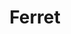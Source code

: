 ---
blog: https://montferret.dev/blog/index.xml
codehost: https://github.com/MontFerret/ferret
logohandle: montferretdev
sort: montferret
title: Ferret
website: https://www.montferret.dev/
---